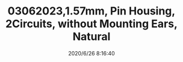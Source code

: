 ﻿---
layout: post 
title: 03062023,1.57mm, Pin Housing, 2Circuits, without Mounting  Ears, Natural
tags: 1625
categories: wire-cable
overview: 1.57mm Diameter Standard .062" Pin and Socket Plug Housing, 2 Circuits, without Mounting Ears, Natural
part_number: 03062023
thumb_img: static/202006/340-thumb-20200626161805.jpg
small_img: static/202006/340-20200626161805.jpg
date: 2020/6/26 8:16:40
---



